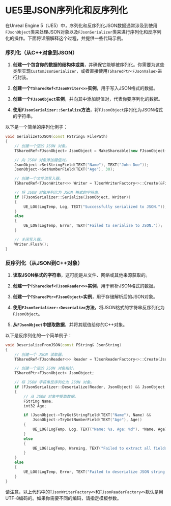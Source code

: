 # UE5里JSON序列化和反序列化



在Unreal Engine 5（UE5）中，序列化和反序列化JSON数据通常涉及到使用`FJsonObject`类来处理JSON对象以及`FJsonSerializer`类来进行序列化和反序列化的操作。下面将详细解释这个过程，并提供一些代码示例。

### 序列化（从C++对象到JSON）

1. **创建一个包含你的数据的结构体或类**，并确保它能够被序列化。你需要为这些类型实现`CustomJsonSerializer`，或者直接使用`TSharedPtr<FJsonValue>`进行封装。

2. **创建一个`TSharedRef<TJsonWriter<>>`实例**，用于写入JSON格式的数据。

3. **创建一个`FJsonObject`实例**，并向其中添加键值对，代表你要序列化的数据。

4. **使用`FJsonSerializer::Serialize`方法**，将`FJsonObject`序列化为JSON格式的字符串。

以下是一个简单的序列化例子：

```cpp
void SerializeToJSON(const FString& FilePath)
{
    // 创建一个空的 JSON 对象。
    TSharedRef<FJsonObject> JsonObject = MakeShareable(new FJsonObject());

    // 向 JSON 对象添加键值对。
    JsonObject->SetStringField(TEXT("Name"), TEXT("John Doe"));
    JsonObject->SetNumberField(TEXT("Age"), 30);

    // 创建一个文件流写入器。
    TSharedRef<TJsonWriter<>> Writer = TJsonWriterFactory<>::Create(&FilePath);

    // 将 JSON 对象序列化为 JSON 格式的字符串。
    if (FJsonSerializer::Serialize(JsonObject, Writer))
    {
        UE_LOG(LogTemp, Log, TEXT("Successfully serialized to JSON."));
    }
    else
    {
        UE_LOG(LogTemp, Error, TEXT("Failed to serialize to JSON."));
    }

    // 关闭写入器。
    Writer.Flush();
}
```

### 反序列化（从JSON到C++对象）

1. **读取JSON格式的字符串**，这可能是从文件、网络或其他来源获取的。

2. **创建一个`TSharedRef<TJsonReader<>>`实例**，用于解析JSON格式的数据。

3. **创建一个`TSharedPtr<FJsonObject>`实例**，用于存储解析后的JSON对象。

4. **使用`FJsonSerializer::Deserialize`方法**，将JSON格式的字符串反序列化为`FJsonObject`。

5. **从`FJsonObject`中提取数据**，并将其赋值给你的C++对象。

以下是反序列化的一个简单例子：

```cpp
void DeserializeFromJSON(const FString& JsonString)
{
    // 创建一个 JSON 读取器。
    TSharedRef<TJsonReader<>> Reader = TJsonReaderFactory<>::Create(JsonString);

    // 创建一个空的 JSON 对象指针。
    TSharedPtr<FJsonObject> JsonObject;

    // 将 JSON 字符串反序列化为 JSON 对象。
    if (FJsonSerializer::Deserialize(Reader, JsonObject) && JsonObject.IsValid())
    {
        // 从 JSON 对象中提取数据。
        FString Name;
        int32 Age;

        if (JsonObject->TryGetStringField(TEXT("Name"), Name) &&
            JsonObject->TryGetNumberField(TEXT("Age"), Age))
        {
            UE_LOG(LogTemp, Log, TEXT("Name: %s, Age: %d"), *Name, Age);
        }
        else
        {
            UE_LOG(LogTemp, Warning, TEXT("Failed to extract all fields from JSON."));
        }
    }
    else
    {
        UE_LOG(LogTemp, Error, TEXT("Failed to deserialize JSON string."));
    }
}
```

请注意，以上代码中的`TJsonWriterFactory<>`和`TJsonReaderFactory<>`默认是用UTF-8编码的。如果你需要不同的编码，请指定模板参数。